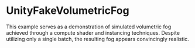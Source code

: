 # UnityFakeVolumetricFog
This example serves as a demonstration of simulated volumetric fog achieved through a compute shader and instancing techniques. Despite utilizing only a single batch, the resulting fog appears convincingly realistic.
